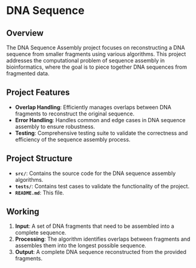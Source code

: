 # DNA Sequence 

## Overview

The DNA Sequence Assembly project focuses on reconstructing a DNA sequence from smaller fragments using various algorithms. This project addresses the computational problem of sequence assembly in bioinformatics, where the goal is to piece together DNA sequences from fragmented data.

## Project Features

- **Overlap Handling**: Efficiently manages overlaps between DNA fragments to reconstruct the original sequence.
- **Error Handling**: Handles common and edge cases in DNA sequence assembly to ensure robustness.
- **Testing**: Comprehensive testing suite to validate the correctness and efficiency of the sequence assembly process.

## Project Structure

- **`src/`**: Contains the source code for the DNA sequence assembly algorithms.
- **`tests/`**: Contains test cases to validate the functionality of the project.
- **`README.md`**: This file.

## Working

1. **Input**: A set of DNA fragments that need to be assembled into a complete sequence.
2. **Processing**: The algorithm identifies overlaps between fragments and assembles them into the longest possible sequence.
3. **Output**: A complete DNA sequence reconstructed from the provided fragments.
